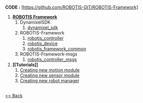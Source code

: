 **CODE :** [https://github.com/ROBOTIS-GIT/ROBOTIS-Framework]

1. **[ROBOTIS Framework]**
    1. DynamixelSDK
        1. [dynamixel_sdk]
    2. ROBOTIS-Framework
        1. [robotis_controller]
        2. [robotis_device]
        3. [robotis_framework_common]
    5. ROBOTIS-Framework-msgs
        1. [robotis_controller_msgs]
2. **[[Tutorials]]**
    1. [Creating new motion module]
    2. [Creating new sensor module]
    3. [Creating new robot manager]



<br>[&lt;&lt; Back](Home.md)

[https://github.com/ROBOTIS-GIT/ROBOTIS-Framework]:https://github.com/ROBOTIS-GIT/ROBOTIS-Framework

[ROBOTIS Framework]:ROBOTIS_Framework.md
[dynamixel_sdk]:dynamic_sdk.md
[robotis_controller]:robotis_controller.md
[robotis_device]:robotis_device.md
[robotis_framework_common]:robotis_frameowrk_common.md
[robotis_controller_msgs]:robotis_controller_msgs.md
[Creating new motion module]:Creating_new_motion_module.md
[Creating new sensor module]:Creating_new_sensor_module.md
[Creating new robot manager]:Creating_new_robot_manager.md

